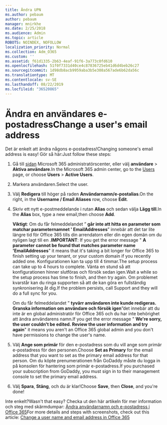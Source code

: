 ```yaml
---
title: Ändra UPN
ms.author: pebaum
author: pebaum
manager: mnirkhe
ms.date: 2/25/2018
ms.audience: Admin
ms.topic: article
ROBOTS: NOINDEX, NOFOLLOW
localization_priority: Normal
ms.collection: Adm_O365
ms.custom: ''
ms.assetid: f61d1335-2b63-4eaf-91f6-3a773c0fd610
ms.openlocfilehash: 51f0f7331d40ce4c87836725eb41d6d4beb26c27
ms.sourcegitcommit: 1d98db8acb9959aba3b5e308a567ade6b62da56c
ms.translationtype: MT
ms.contentlocale: sv-SE
ms.lasthandoff: 08/22/2019
ms.locfileid: "36520865"
---
```

# <a name="change-a-users-email-address"></a><span data-ttu-id="0dfc4-102">Ändra en användares e-postadress</span><span class="sxs-lookup"><span data-stu-id="0dfc4-102">Change a user's email address</span></span>

<span data-ttu-id="0dfc4-103">Det är enkelt att ändra någons e-postadress!</span><span class="sxs-lookup"><span data-stu-id="0dfc4-103">Changing someone's email address is easy!</span></span> <span data-ttu-id="0dfc4-104">Gör så här:</span><span class="sxs-lookup"><span data-stu-id="0dfc4-104">Just follow these steps:</span></span>
  
1. <span data-ttu-id="0dfc4-105">Gå till [sidan](https://go.microsoft.com/fwlink/p/?linkid=834822) Microsoft 365 administratörscenter, eller välj **användare** \> **Aktiva användare**.</span><span class="sxs-lookup"><span data-stu-id="0dfc4-105">In the Microsoft 365 admin center, go to the [Users](https://go.microsoft.com/fwlink/p/?linkid=834822) page, or choose **Users** \> **Active Users**.</span></span>
    
2. <span data-ttu-id="0dfc4-106">Markera användaren.</span><span class="sxs-lookup"><span data-stu-id="0dfc4-106">Select the user.</span></span>
    
3. <span data-ttu-id="0dfc4-107">Välj **Redigera** till höger på raden **Användarnamn/e-postalias**.</span><span class="sxs-lookup"><span data-stu-id="0dfc4-107">On the right, in the **Username / Email Aliases** row, choose **Edit**.</span></span>
    
4. <span data-ttu-id="0dfc4-108">Skriv ett nytt e-postmeddelande i rutan **Alias** och sedan välja **Lägg till**.</span><span class="sxs-lookup"><span data-stu-id="0dfc4-108">In the **Alias** box, type a new email,then choose **Add**.</span></span>
    
    <span data-ttu-id="0dfc4-109">**Viktigt**: Om du får felmeddelandet ” **går inte att hitta en parameter som matchar parameternamnet ' EmailAddresses**” innebär att det tar lite längre tid för Office 365 tills din arrendatorn eller din egen domän om du nyligen lagt till en .</span><span class="sxs-lookup"><span data-stu-id="0dfc4-109">**IMPORTANT**: If you get the error message " **A parameter cannot be found that matches parameter name 'EmailAddresses**" it means that it's taking a bit longer for Office 365 to finish setting up your tenant, or your custom domain if you recently added one.</span></span> <span data-ttu-id="0dfc4-110">Konfigurationen kan ta upp till 4 timmar.</span><span class="sxs-lookup"><span data-stu-id="0dfc4-110">The setup process can take up to 4 hours to complete.</span></span> <span data-ttu-id="0dfc4-111">Vänta en stund så att konfigurationen hinner slutföras och försök sedan igen.</span><span class="sxs-lookup"><span data-stu-id="0dfc4-111">Wait a while so the setup process has time to finish, and then try again.</span></span> <span data-ttu-id="0dfc4-112">Om problemet kvarstår kan du ringa supporten så att de kan göra en fullständig synkronisering åt dig.</span><span class="sxs-lookup"><span data-stu-id="0dfc4-112">If the problem persists, call Support and they will do a full sync for you.</span></span>
    
    <span data-ttu-id="0dfc4-113">Om du får felmeddelandet ” **tyvärr användaren inte kunde redigeras. Granska information om användare och försök igen**”det innebär att du inte är en global administratör för Office 365 och du har inte behörighet att ändra användarens namn.</span><span class="sxs-lookup"><span data-stu-id="0dfc4-113">If you get the error message " **We're sorry, the user couldn't be edited. Review the user information and try again**" it means you aren't an Office 365 global admin and you don't have permissions to change the user's name.</span></span>
    
5. <span data-ttu-id="0dfc4-114">Välj **Ange som primär** för den e-postadress som du vill ange som primär e-postadress för den personen.</span><span class="sxs-lookup"><span data-stu-id="0dfc4-114">Choose **Set as Primary** for the email address that you want to set as the primary email address for that person.</span></span> <span data-ttu-id="0dfc4-115">Om du köpte prenumerationen från GoDaddy måste du logga in på konsolen för hantering som primär e-postadress.</span><span class="sxs-lookup"><span data-stu-id="0dfc4-115">If you purchased your subscription from GoDaddy, you must sign in to their management console to set the primary email address.</span></span> 
    
6. <span data-ttu-id="0dfc4-116">Välj **Spara**, **Stäng**, och du är klar!</span><span class="sxs-lookup"><span data-stu-id="0dfc4-116">Choose **Save**, then **Close**, and you're done!</span></span>
    
<span data-ttu-id="0dfc4-117">Inte enkelt?</span><span class="sxs-lookup"><span data-stu-id="0dfc4-117">Wasn't that easy?</span></span> <span data-ttu-id="0dfc4-118">Checka ut den här artikeln för mer information och steg med skärmdumpar: [Ändra användarnamn och e-postadress i Office 365](https://support.office.com/article/Change-a-user-name-and-email-address-in-Office-365-fb5ac074-e203-4e1f-9843-b9d1a3e03297.aspx)</span><span class="sxs-lookup"><span data-stu-id="0dfc4-118">For more details and steps with screenshots, check out this article: [Change a user name and email address in Office 365](https://support.office.com/article/Change-a-user-name-and-email-address-in-Office-365-fb5ac074-e203-4e1f-9843-b9d1a3e03297.aspx)</span></span>
  

